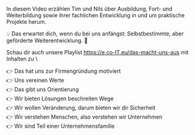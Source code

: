 In diesem Video erzählen Tim und Nils über Ausbildung, Fort- und Weiterbildung sowie ihrer fachlichen Entwicklung in und um praktische Projekte herum.

💡 Das erwartet dich, wenn du bei uns anfängst: Selbstbestimmte, aber geförderte Weiterentwicklung. 🤝

Schau dir auch unsere Playlist https://e.co-IT.eu/das-macht-uns-aus mit Inhalten zu \

👉 Das hat uns zur Firmengründung motiviert \
👉 Uns vereinen Werte \
👉 Das gibt uns Orientierung \
👉 Wir bieten Lösungen beschreiten Wege \
👉 Wir wollen Veränderung, darum bieten wir dir Sicherheit \
👉 Wir verstehen Menschen, also verstehen wir Unternehmen \
👉 Wir sind Teil einer Unternehmensfamilie
